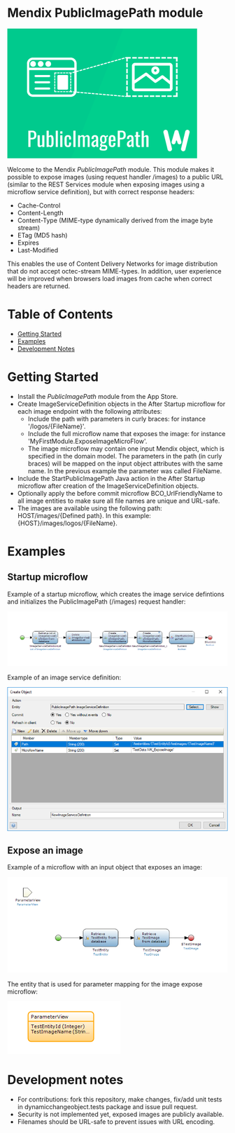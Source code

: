 # Mendix PublicImagePath module

![DynamicChangeObject logo][1]

Welcome to the Mendix *PublicImagePath* module. This module makes it possible to expose images (using request handler /images) to a public URL (similar to the REST Services module when exposing images using a microflow service definition), but with correct response headers:
* Cache-Control
* Content-Length
* Content-Type (MIME-type dynamically derived from the image byte stream)
* ETag (MD5 hash)
* Expires
* Last-Modified

This enables the use of Content Delivery Networks for image distribution that do not accept octec-stream MIME-types. In addition, user experience will be improved when browsers load images from cache when correct headers are returned.

# Table of Contents

* [Getting Started](#getting-started)
* [Examples](#examples)
* [Development Notes](#development-notes)

# Getting Started

* Install the *PublicImagePath* module from the App Store.
* Create ImageServiceDefinition objects in the After Startup microflow for each image endpoint with the following attributes:
	* Include the path with parameters in curly braces: for instance '/logos/{FileName}'.
	* Include the full microflow name that exposes the image: for instance 'MyFirstModule.ExposeImageMicroFlow'.
	* The image microflow may contain one input Mendix object, which is specified in the domain model. The parameters in the path (in curly braces) will be mapped on the input object attributes with the same name. In the previous example the parameter was called FileName.
* Include the StartPublicImagePath Java action in the After Startup microflow after creation of the ImageServiceDefinition objects.
* Optionally apply the before commit microflow BCO_UrlFriendlyName to all image entities to make sure all file names are unique and URL-safe.
* The images are available using the following path: HOST/images/{Defined path}. In this example: {HOST}/images/logos/{FileName}.

# Examples

## Startup microflow

Example of a startup microflow, which creates the image service defintions and initializes the PublicImagePath (/images) request handler:

![Startup microflow example][2]

Example of an image service definition:

![Image service definition example][3]

## Expose an image

Example of a microflow with an input object that exposes an image:

![Image expose microflow][4]

The entity that is used for parameter mapping for the image expose microflow:

![Image expose microflow][5]

# Development notes

* For contributions: fork this repository, make changes, fix/add unit tests in dynamicchangeobject.tests package and issue pull request.
* Security is not implemented yet, exposed images are publicly available.
* Filenames should be URL-safe to prevent issues with URL encoding.


[1]: https://github.com/WebFlight/PublicImagePath/blob/master/docs/PublicImagePath.PNG
[2]: https://github.com/WebFlight/PublicImagePath/blob/master/docs/Capture_StartupMicroflow.PNG
[3]: https://github.com/WebFlight/PublicImagePath/blob/master/docs/Capture_CreateImageServiceDefinition.PNG
[4]: https://github.com/WebFlight/PublicImagePath/blob/master/docs/Capture_ExposeImageMicroflow.PNG
[5]: https://github.com/WebFlight/PublicImagePath/blob/master/docs/Capture_InputParameter.PNG